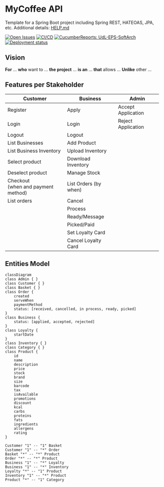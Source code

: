 # MyCoffee API

Template for a Spring Boot project including Spring REST, HATEOAS, JPA, etc. Additional details: [HELP.md](HELP.md)

[![Open Issues](https://img.shields.io/github/issues-raw/UdL-EPS-SoftArch/mycoffee-api?logo=github)](https://github.com/orgs/UdL-EPS-SoftArch/projects/26)
[![CI/CD](https://github.com/UdL-EPS-SoftArch/mycoffee-api/actions/workflows/ci-cd.yml/badge.svg)](https://github.com/UdL-EPS-SoftArch/mycoffee-api/actions)
[![CucumberReports: UdL-EPS-SoftArch](https://messages.cucumber.io/api/report-collections/faed8ca5-e474-4a1a-a72a-b8e2a2cd69f0/badge)](https://reports.cucumber.io/report-collections/faed8ca5-e474-4a1a-a72a-b8e2a2cd69f0)
[![Deployment status](https://img.shields.io/uptimerobot/status/m792691238-18db2a43adf8d8ded474f885)](https://mycoffee-api.fly.dev)

## Vision

**For** ... **who** want to ...
**the project** ... **is an** ...
**that** allows ...
**Unlike** other ...

## Features per Stakeholder

| Customer                                 | Business              | Admin              |
|------------------------------------------|-----------------------|--------------------|
| Register                                 | Apply                 | Accept Application |
| Login                                    | Login                 | Reject Application |
| Logout                                   | Logout                |                    |
| List Businesses                          | Add Product           |                    |
| List Business Inventory                  | Upload Inventory      |                    |
| Select product                           | Download Inventory    |                    |
| Deselect product                         | Manage Stock          |                    |
| Checkout <br/> (when and payment method) | List Orders (by when) |                    |
| List orders                              | Cancel                |                    |
|                                          | Process               |                    |
|                                          | Ready/Message         |                    |
|                                          | Picked/Paid           |                    |
|                                          | Set Loyalty Card      |                    |
|                                          | Cancel Loyalty Card   |                    |


## Entities Model

```mermaid
classDiagram
class Admin { }
class Customer { }
class Basket { }
class Order {
    created
    serveWhen
    paymentMethod
    status: [received, cancelled, in process, ready, picked]
}
class Business {
    status: [applied, accepted, rejected]
}
class Loyalty {
    startDate
}
class Inventory { }
class Category { }
class Product {
    id
    name
    description
    price
    stock
    brand
    size
    barcode
    tax
    isAvailable
    promotions
    discount
    kcal
    carbs
    proteins
    fats
    ingredients
    allergens
    rating
}

Customer "1" -- "1" Basket
Customer "1" -- "*" Order
Basket "*" -- "*" Product
Order "*" -- "*" Product
Business "1" -- "*" Loyalty
Business "1" -- "*" Inventory
Loyalty "*" -- "1" Product
Inventory "1" -- "*" Product
Product "*" -- "1" Category

```


